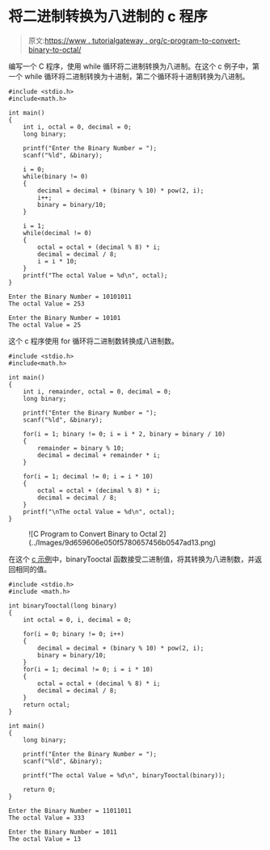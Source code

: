 # 将二进制转换为八进制的 c 程序

> 原文:[https://www . tutorialgateway . org/c-program-to-convert-binary-to-octal/](https://www.tutorialgateway.org/c-program-to-convert-binary-to-octal/)

编写一个 C 程序，使用 while 循环将二进制转换为八进制。在这个 c 例子中，第一个 while 循环将二进制转换为十进制，第二个循环将十进制转换为八进制。

```
#include <stdio.h>
#include<math.h>

int main()
{
    int i, octal = 0, decimal = 0;
    long binary;

    printf("Enter the Binary Number = ");
    scanf("%ld", &binary);

    i = 0;
    while(binary != 0)
    {
        decimal = decimal + (binary % 10) * pow(2, i);
        i++;
        binary = binary/10;
    }

    i = 1;
    while(decimal != 0) 
    {
        octal = octal + (decimal % 8) * i;
        decimal = decimal / 8;
        i = i * 10;
    }
    printf("The octal Value = %d\n", octal);
}
```

```
Enter the Binary Number = 10101011
The octal Value = 253

Enter the Binary Number = 10101
The octal Value = 25
```

这个 c 程序使用 for 循环将二进制数转换成八进制数。

```
#include <stdio.h>
#include<math.h>

int main()
{
    int i, remainder, octal = 0, decimal = 0;
    long binary;

    printf("Enter the Binary Number = ");
    scanf("%ld", &binary);

    for(i = 1; binary != 0; i = i * 2, binary = binary / 10)
    {
        remainder = binary % 10;
        decimal = decimal + remainder * i;
    }

    for(i = 1; decimal != 0; i = i * 10) 
    {
        octal = octal + (decimal % 8) * i;
        decimal = decimal / 8;
    }
    printf("\nThe octal Value = %d\n", octal); 
}
```

<figure class="wp-block-image size-large">![C Program to Convert Binary to Octal 2](../Images/9d659606e050f5780657456b0547ad13.png)</figure>

在这个 [c 示例](https://www.tutorialgateway.org/c-programming-examples/)中，binaryTooctal 函数接受二进制值，将其转换为八进制数，并返回相同的值。

```
#include <stdio.h>
#include <math.h>

int binaryTooctal(long binary)
{
    int octal = 0, i, decimal = 0;

    for(i = 0; binary != 0; i++)
    {
        decimal = decimal + (binary % 10) * pow(2, i);
        binary = binary/10;
    }
    for(i = 1; decimal != 0; i = i * 10) 
    {
        octal = octal + (decimal % 8) * i;
        decimal = decimal / 8;
    }
    return octal;
}

int main()
{
    long binary;

    printf("Enter the Binary Number = ");
    scanf("%ld", &binary);

    printf("The octal Value = %d\n", binaryTooctal(binary)); 

    return 0;
}
```

```
Enter the Binary Number = 11011011
The octal Value = 333

Enter the Binary Number = 1011
The octal Value = 13
```